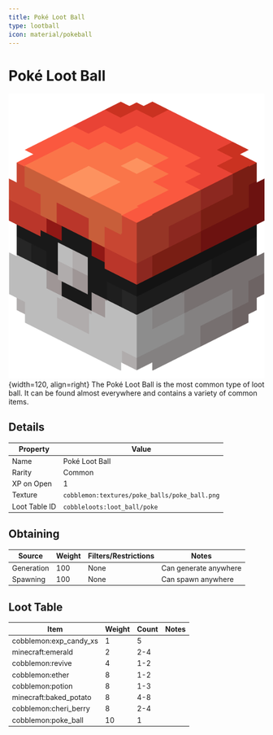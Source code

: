 ```yaml
---
title: Poké Loot Ball
type: lootball
icon: material/pokeball
---
```


# Poké Loot Ball

![Poké Ball](<../../assets/ball/Poke_Ball_(model).png>){width=120, align=right}
The Poké Loot Ball is the most common type of loot ball. It can be found almost everywhere and contains a variety of common items.

## Details

| Property      | Value                                         |
| ------------- | --------------------------------------------- |
| Name          | Poké Loot Ball                                |
| Rarity        | Common                                        |
| XP on Open    | 1                                             |
| Texture       | `cobblemon:textures/poke_balls/poke_ball.png` |
| Loot Table ID | `cobbleloots:loot_ball/poke`                  |

## Obtaining

| Source     | Weight | Filters/Restrictions | Notes                 |
| ---------- | ------ | -------------------- | --------------------- |
| Generation | 100    | None                 | Can generate anywhere |
| Spawning   | 100    | None                 | Can spawn anywhere    |

## Loot Table

| Item                   | Weight | Count | Notes |
| ---------------------- | ------ | ----- | ----- |
| cobblemon:exp_candy_xs | 1      | 5     |       |
| minecraft:emerald      | 2      | 2-4   |       |
| cobblemon:revive       | 4      | 1-2   |       |
| cobblemon:ether        | 8      | 1-2   |       |
| cobblemon:potion       | 8      | 1-3   |       |
| minecraft:baked_potato | 8      | 4-8   |       |
| cobblemon:cheri_berry  | 8      | 2-4   |       |
| cobblemon:poke_ball    | 10     | 1     |       |
